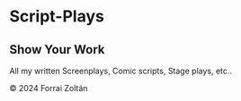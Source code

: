 # Script-Plays
## Show Your Work

All my written Screenplays, Comic scripts, Stage plays, etc..

© 2024 Forrai Zoltán